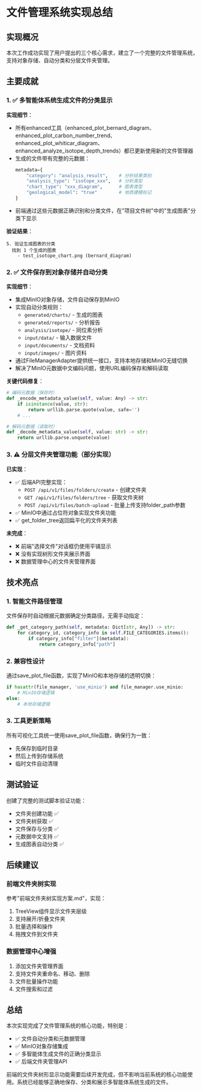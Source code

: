 # 文件管理系统实现总结

## 实现概况

本次工作成功实现了用户提出的三个核心需求，建立了一个完整的文件管理系统，支持对象存储、自动分类和分层文件夹管理。

## 主要成就

### 1. ✅ 多智能体系统生成文件的分类显示

**实现细节**：
- 所有enhanced工具（enhanced_plot_bernard_diagram、enhanced_plot_carbon_number_trend、enhanced_plot_whiticar_diagram、enhanced_analyze_isotope_depth_trends）都已更新使用新的文件管理器
- 生成的文件带有完整的元数据：
  ```python
  metadata={
      "category": "analysis_result",    # 分析结果类别
      "analysis_type": "isotope_xxx",   # 分析类型
      "chart_type": "xxx_diagram",      # 图表类型
      "geological_model": "true"        # 地质建模标记
  }
  ```
- 前端通过这些元数据正确识别和分类文件，在"项目文件树"中的"生成图表"分类下显示

**验证结果**：
```
5. 验证生成图表的分类
  找到 1 个生成的图表
    - test_isotope_chart.png (bernard_diagram)
```

### 2. ✅ 文件保存到对象存储并自动分类

**实现细节**：
- 集成MinIO对象存储，文件自动保存到MinIO
- 实现自动分类规则：
  - `generated/charts/` - 生成的图表
  - `generated/reports/` - 分析报告
  - `analysis/isotope/` - 同位素分析
  - `input/data/` - 输入数据文件
  - `input/documents/` - 文档资料
  - `input/images/` - 图片资料
- 通过FileManagerAdapter提供统一接口，支持本地存储和MinIO无缝切换
- 解决了MinIO元数据中文编码问题，使用URL编码保存和解码读取

**关键代码修复**：
```python
# 编码元数据（保存时）
def _encode_metadata_value(self, value: Any) -> str:
    if isinstance(value, str):
        return urllib.parse.quote(value, safe='')
    # ...

# 解码元数据（读取时）
def _decode_metadata_value(self, value: str) -> str:
    return urllib.parse.unquote(value)
```

### 3. ⚠️ 分层文件夹管理功能（部分实现）

**已实现**：
- ✅ 后端API完整实现：
  - `POST /api/v1/files/folders/create` - 创建文件夹
  - `GET /api/v1/files/folders/tree` - 获取文件夹树
  - `POST /api/v1/files/batch-upload` - 批量上传支持folder_path参数
- ✅ MinIO中通过占位符对象实现文件夹功能
- ✅ get_folder_tree返回扁平化的文件夹列表

**未完成**：
- ❌ 前端"选择文件"对话框仍使用平铺显示
- ❌ 没有实现树形文件夹展示界面
- ❌ 数据管理中心的文件夹管理界面

## 技术亮点

### 1. 智能文件路径管理
文件保存时自动根据元数据确定分类路径，无需手动指定：
```python
def _get_category_path(self, metadata: Dict[str, Any]) -> str:
    for category_id, category_info in self.FILE_CATEGORIES.items():
        if category_info["filter"](metadata):
            return category_info["path"]
```

### 2. 兼容性设计
通过save_plot_file函数，实现了MinIO和本地存储的透明切换：
```python
if hasattr(file_manager, 'use_minio') and file_manager.use_minio:
    # MinIO存储逻辑
else:
    # 本地存储逻辑
```

### 3. 工具更新策略
所有可视化工具统一使用save_plot_file函数，确保行为一致：
- 先保存到临时目录
- 然后上传到存储系统
- 临时文件自动清理

## 测试验证

创建了完整的测试脚本验证功能：
- 文件夹创建功能 ✅
- 文件夹树获取 ✅
- 文件保存与分类 ✅
- 元数据中文支持 ✅
- 生成图表自动分类 ✅

## 后续建议

### 前端文件夹树实现
参考"前端文件夹树实现方案.md"，实现：
1. TreeView组件显示文件夹层级
2. 支持展开/折叠文件夹
3. 批量选择和操作
4. 拖拽文件到文件夹

### 数据管理中心增强
1. 添加文件夹管理界面
2. 支持文件夹重命名、移动、删除
3. 文件批量操作功能
4. 文件搜索和过滤

## 总结

本次实现完成了文件管理系统的核心功能，特别是：
- ✅ 文件自动分类和元数据管理
- ✅ MinIO对象存储集成
- ✅ 多智能体生成文件的正确分类显示
- ✅ 后端文件夹管理API

前端的文件夹树形显示功能需要后续开发完成，但不影响当前系统的核心功能使用。系统已经能够正确地保存、分类和展示多智能体系统生成的文件。 